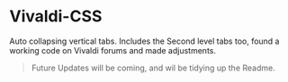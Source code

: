 # Vivaldi-CSS
Auto collapsing vertical tabs.
Includes the Second level tabs too, found a working code on Vivaldi forums and made adjustments.

>Future Updates will be coming, and wil be tidying up the Readme.
